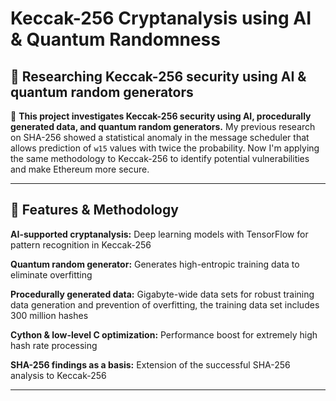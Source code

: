 # Keccak-256 Cryptanalysis using AI & Quantum Randomness  

## 🔬 Researching Keccak-256 security using AI & quantum random generators

🚀 **This project investigates Keccak-256 security using AI, procedurally generated data, and quantum random generators.**
My previous research on SHA-256 showed a statistical anomaly in the message scheduler that allows prediction of `w15` values ​​with twice the probability.
Now I'm applying the same methodology to Keccak-256 to identify potential vulnerabilities and make Ethereum more secure.

---

## 🔑 Features & Methodology

**AI-supported cryptanalysis:** Deep learning models with TensorFlow for pattern recognition in Keccak-256

**Quantum random generator:** Generates high-entropic training data to eliminate overfitting

**Procedurally generated data:** Gigabyte-wide data sets for robust training data generation and prevention of overfitting, the training data set includes 300 million hashes

**Cython & low-level C optimization:** Performance boost for extremely high hash rate processing

**SHA-256 findings as a basis:** Extension of the successful SHA-256 analysis to Keccak-256

---
